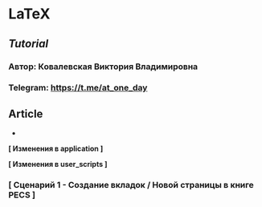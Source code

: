 # LaTeX

## _Tutorial_ 
### Автор: Ковалевская Виктория Владимировна
### Telegram: https://t.me/at_one_day


## Article 
- 

**[ Изменения в application ]** 



**[ Изменения в user_scripts ]** 

### [ Сценарий 1 - Создание вкладок / Новой страницы в книге PECS ]


